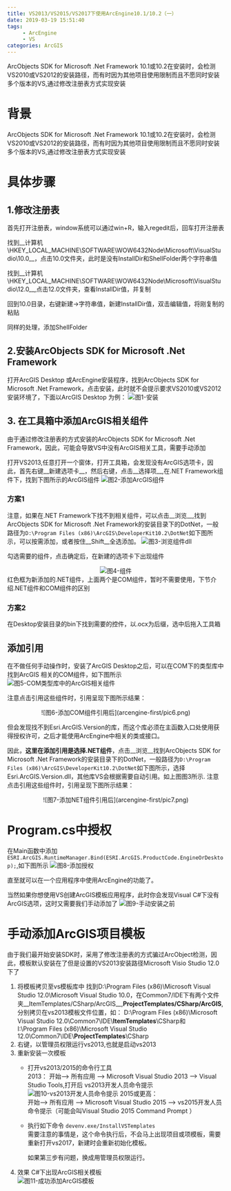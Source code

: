 ```yaml
---
title: VS2013/VS2015/VS2017下使用ArcEngine10.1/10.2（一）
date: 2019-03-19 15:51:40
tags: 
     - ArcEngine
     - VS
categories: ArcGIS
---
```

ArcObjects SDK for Microsoft .Net Framework 10.1或10.2在安装时，会检测VS2010或VS2012的安装路径，而有时因为其他项目使用限制而且不愿同时安装多个版本的VS,通过修改注册表方式实现安装
<!--more-->
# 背景
ArcObjects SDK for Microsoft .Net Framework 10.1或10.2在安装时，会检测VS2010或VS2012的安装路径，而有时因为其他项目使用限制而且不愿同时安装多个版本的VS,通过修改注册表方式实现安装
# 具体步骤
## 1.修改注册表
首先打开注册表，window系统可以通过win+R，输入regedit后，回车打开注册表

找到__计算机\HKEY_LOCAL_MACHINE\SOFTWARE\WOW6432Node\Microsoft\VisualStudio\10.0__，点击10.0文件夹，此时是没有InstallDir和ShellFolder两个字符串值

找到__计算机\HKEY_LOCAL_MACHINE\SOFTWARE\WOW6432Node\Microsoft\VisualStudio\12.0__,点击12.0文件夹，查看InstallDir值，并复制

回到10.0目录，右键新建-\>字符串值，新建InstallDir值，双击编辑值，将刚复制的粘贴

同样的处理，添加ShellFolder
## 2.安装ArcObjects SDK for Microsoft .Net Framework
打开ArcGIS Desktop 或ArcEngine安装程序，找到ArcObjects SDK for Microsoft .Net Framework，点击安装，此时就不会提示要求VS2010或VS2012安装环境了，下面以ArcGIS Desktop 为例：
![图1-安装](arcengine-first/pic1.png)
## 3. 在工具箱中添加ArcGIS相关组件
由于通过修改注册表的方式安装的ArcObjects SDK for Microsoft .Net Framework，因此，可能会导致VS中没有ArcGIS相关工具，需要手动添加

打开VS2013,任意打开一个窗体，打开工具箱，会发现没有ArcGIS选项卡，因此，首先右键__新建选项卡__，然后右键，点击__选择项__,在.NET Framework组件下，找到下图所示的ArcGIS组件
![图2-添加ArcGIS组件](arcengine-first/pic2.png)
### 方案1
注意，如果在.NET Framework下找不到相关组件，可以点击__浏览__,找到ArcObjects SDK for Microsoft .Net Framework的安装目录下的DotNet，一般路径为`D:\Program Files (x86)\ArcGIS\DeveloperKit10.2\DotNet`如下图所示，可以按需添加，或者按住__Shift__全选添加。
![图3-浏览组件dll](arcengine-first/pic3.png)

勾选需要的组件，点击确定后，在新建的选项卡下出现组件
    <center> 
    ![图4-组件](arcengine-first/pic4.png) 
    </center>
红色框为新添加的.NET组件，上面两个是COM组件，暂时不需要使用，下节介绍.NET组件和COM组件的区别  

### 方案2
在Desktop安装目录的bin下找到需要的控件，以.ocx为后缀，选中后拖入工具箱

## 添加引用
在不做任何手动操作时，安装了ArcGIS Desktop之后，可以在COM下的类型库中找到ArcGIS 相关的COM组件，如下图所示
![图5-COM类型库中的ArcGIS相关组件](arcengine-first/pic5.png)

注意点击引用这些组件时，引用呈现下图所示结果：
<center> 
![图6-添加COM组件引用后](arcengine-first/pic6.png)
</center>

但会发现找不到Esri.ArcGIS.Version的库，而这个库必须在主函数入口处使用获得授权许可，之后才能使用ArcEngine中相关的类或接口。

因此，__这里在添加引用是选择.NET组件__，点击__浏览__找到ArcObjects SDK for Microsoft .Net Framework的安装目录下的DotNet，一般路径为`D:\Program Files (x86)\ArcGIS\DeveloperKit10.2\DotNet`如下图所示，选择Esri.ArcGIS.Version.dll，其他库VS会根据需要自动引用。如上图图3所示.
注意点击引用这些组件时，引用呈现下图所示结果：
<center> 
![图7-添加NET组件引用后](arcengine-first/pic7.png)
</center>

# Program.cs中授权
在Main函数中添加 `ESRI.ArcGIS.RuntimeManager.Bind(ESRI.ArcGIS.ProductCode.EngineOrDesktop);`,如下图所示
![图8-添加授权](arcengine-first/pic8.png)

直至就可以在一个应用程序中使用ArcEngine的功能了。

当然如果你想使用VS创建ArcGIS模板应用程序，此时你会发现Visual C#下没有ArcGIS选项，这时又需要我们手动添加了
![图9-手动安装之前](arcengine-first/pic9.png)
# 手动添加ArcGIS项目模板
由于我们最开始安装SDK时，采用了修改注册表的方式骗过ArcObject检测，因此，模板默认安装在了但是设置的VS2013安装路径Microsoft Visio Studio 12.0下了
1. 将模板拷贝至vs模板库中
找到D:\Program Files (x86)\Microsoft Visual Studio 12.0\Microsoft Visual Studio 10.0，在Common7/IDE下有两个文件夹__ItemTemplates/CSharp/ArcGIS__,__ProjectTemplates/CSharp/ArcGIS__,
分别拷贝在vs2013模板文件位置，如：
D:\Program Files (x86)\Microsoft Visual Studio 12.0\Common7\IDE\\__ItemTemplates__\CSharp和  
I:\Program Files (x86)\Microsoft Visual Studio 12.0\Common7\IDE\\__ProjectTemplates__\CSharp
2. 右键，以管理员权限运行vs2013,也就是启动vs2013
3. 重新安装一次模板
   + 打开vs2013/2015的命令行工具  
      2013：
       开始--> 所有应用 --> Microsoft Visual Studio 2013 --> Visual Studio Tools,打开后 vs2013开发人员命令提示
       ![图10-vs2013开发人员命令提示](arcengine-first/pic10.png)
      2015或更高：  
      开始--> 所有应用 --> Microsoft Visual Studio 2015 --> vs2015开发人员命令提示（可能会叫Visual Studio 2015 Command Prompt ）
   + 执行如下命令
     `devenv.exe/InstallVSTemplates`  
     需要注意的事情是，这个命令执行后，不会马上出现项目或项模板，需要重新打开vs2017，新建时会重新初始化模板。 
     
     如果第三步有问题，换成用管理员权限运行。
4. 效果
   C#下出现ArcGIS相关模板  
    ![图11-成功添加ArcGIS模板](arcengine-first/pic11.png)




